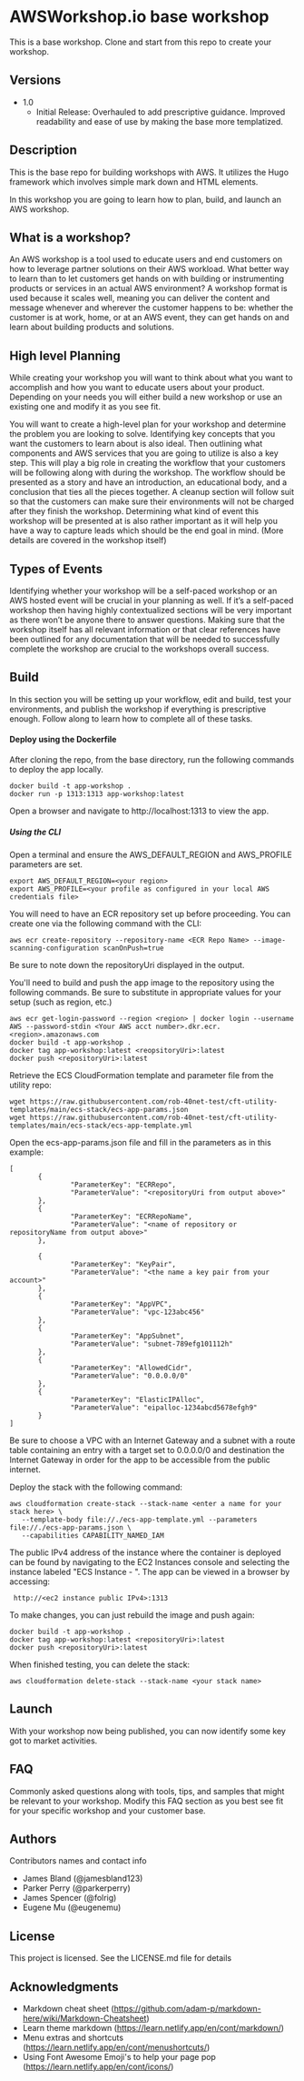 # AWSWorkshop.io base workshop 

This is a base workshop. Clone and start from this repo to create your workshop.

## Versions
 * 1.0
    * Initial Release:
    Overhauled to add prescriptive guidance. Improved readability and ease of use by making the base more templatized.


## Description

 This is the base repo for building workshops with AWS. It utilizes the Hugo framework which involves simple mark down and HTML elements.

 In this workshop you are going to learn how to plan, build, and launch an AWS workshop.

## What is a workshop?

 An AWS workshop is a tool used to educate users and end customers on how to leverage partner solutions on their AWS workload. What better way to learn than to let customers get hands on with building or instrumenting products or services in an actual AWS environment? A workshop format is used because it scales well, meaning you can deliver the content and message whenever and wherever the customer happens to be: whether the customer is at work, home, or at an AWS event, they can get hands on and learn about building products and solutions.

## High level Planning

 While creating your workshop you will want to think about what you want to accomplish and how you want to educate users about your product. Depending on your needs you will either build a new workshop or use an existing one and modify it as you see fit.

 You will want to create a high-level plan for your workshop and determine the problem you are looking to solve. Identifying key concepts that you want the customers to learn about is also ideal. Then outlining what components and AWS services that you are going to utilize is also a key step. This will play a big role in creating the workflow that your customers will be following along with during the workshop. The workflow should be presented as a story and have an introduction, an educational body, and a conclusion that ties all the pieces together. A cleanup section will follow suit so that the customers can make sure their environments will not be charged after they finish the workshop. Determining what kind of event this workshop will be presented at is also rather important as it will help you have a way to capture leads which should be the end goal in mind. (More details are covered in the workshop itself)

## Types of Events
 
 Identifying whether your workshop will be a self-paced workshop or an AWS hosted event will be crucial in your planning as well. If it’s a self-paced workshop then having highly contextualized sections will be very important as there won’t be anyone there to answer questions. Making sure that the workshop itself has all relevant information or that clear references have been outlined for any documentation that will be needed to successfully complete the workshop are crucial to the workshops overall success.

## Build

 In this section you will be setting up your workflow, edit and build, test your environments, and publish the workshop if everything is prescriptive enough. Follow along to learn how to complete all of these tasks. 

#### Deploy using the Dockerfile
 
 After cloning the repo, from the base directory, run the following commands to deploy the app locally. 
 
 ```
 docker build -t app-workshop .
 docker run -p 1313:1313 app-workshop:latest
 ```
Open a browser and navigate to http://localhost:1313 to view the app.

##### Using the CLI
 
 Open a terminal and ensure the AWS_DEFAULT_REGION and AWS_PROFILE parameters are set.
 
 ```
 export AWS_DEFAULT_REGION=<your region>
 export AWS_PROFILE=<your profile as configured in your local AWS credentials file>
 ```
 
 You will need to have an ECR repository set up before proceeding. You can create one via the following command with the CLI:
 
 ```
 aws ecr create-repository --repository-name <ECR Repo Name> --image-scanning-configuration scanOnPush=true
 ```

 Be sure to note down the repositoryUri displayed in the output.
 
 You'll need to build and push the app image to the repository using the following commands. Be sure to substitute in appropriate values for your setup (such as region, etc.)
 
 ```
 aws ecr get-login-password --region <region> | docker login --username AWS --password-stdin <Your AWS acct number>.dkr.ecr.<region>.amazonaws.com
 docker build -t app-workshop .
 docker tag app-workshop:latest <reopsitoryUri>:latest
 docker push <repositoryUri>:latest
 ```
 
 Retrieve the ECS CloudFormation template and parameter file from the utility repo:

 ```
 wget https://raw.githubusercontent.com/rob-40net-test/cft-utility-templates/main/ecs-stack/ecs-app-params.json
 wget https://raw.githubusercontent.com/rob-40net-test/cft-utility-templates/main/ecs-stack/ecs-app-template.yml
 ``` 

 Open the ecs-app-params.json file and fill in the parameters as in this example: 

 ```
 [
        {
                "ParameterKey": "ECRRepo",
                "ParameterValue": "<repositoryUri from output above>"
        },
        {
                "ParameterKey": "ECRRepoName",
                "ParameterValue": "<name of repository or repositoryName from output above>"
        },
   
        {
                "ParameterKey": "KeyPair",
                "ParameterValue": "<the name a key pair from your account>"
        },
        {
                "ParameterKey": "AppVPC",
                "ParameterValue": "vpc-123abc456"
        },
        {
                "ParameterKey": "AppSubnet",
                "ParameterValue": "subnet-789efg101112h"
        },
        {
                "ParameterKey": "AllowedCidr",
                "ParameterValue": "0.0.0.0/0"
        },
        {
                "ParameterKey": "ElasticIPAlloc",
                "ParameterValue": "eipalloc-1234abcd5678efgh9"
        }
]
 ```

 Be sure to choose a VPC with an Internet Gateway and a subnet with a route table containing an entry with a target set to 0.0.0.0/0 and destination the Internet Gateway in order for the app to be accessible from the public internet.

 Deploy the stack with the following command:

 ```
 aws cloudformation create-stack --stack-name <enter a name for your stack here> \
    --template-body file://./ecs-app-template.yml --parameters file://./ecs-app-params.json \ 
	--capabilities CAPABILITY_NAMED_IAM
 ```
 
The public IPv4 address of the instance where the container is deployed can be found by navigating to the EC2 Instances console and selecting the instance labeled "ECS Instance - <your stack name>". The app can be viewed in a browser by accessing: 
 
```
 http://<ec2 instance public IPv4>:1313
``` 

 To make changes, you can just rebuild the image and push again:
 
 ```
 docker build -t app-workshop .
 docker tag app-workshop:latest <repositoryUri>:latest
 docker push <repositoryUri>:latest
 ```
 
 When finished testing, you can delete the stack:
 
 ```
 aws cloudformation delete-stack --stack-name <your stack name>
 ```

## Launch

 With your workshop now being published, you can now identify some key got to market activities. 

## FAQ

 Commonly asked questions along with tools, tips, and samples that might be relevant to your workshop. Modify this FAQ section as you best see fit for your specific workshop and your customer base. 

## Authors

Contributors names and contact info

* James Bland (@jamesbland123)
* Parker Perry (@parkerperry)  
* James Spencer (@folrig)
* Eugene Mu (@eugenemu)

 ## License

This project is licensed. See the LICENSE.md file for details

## Acknowledgments

* Markdown cheat sheet (https://github.com/adam-p/markdown-here/wiki/Markdown-Cheatsheet)
* Learn theme markdown (https://learn.netlify.app/en/cont/markdown/)
* Menu extras and shortcuts (https://learn.netlify.app/en/cont/menushortcuts/) 
* Using Font Awesome Emoji's to help your page pop (https://learn.netlify.app/en/cont/icons/)
